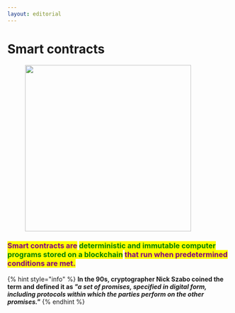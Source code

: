 ```yaml
---
layout: editorial
---
```


# Smart contracts

<figure><img src="../../../../../../../../.gitbook/assets/pexels-btgl-♡-9375229.jpg" alt="" width="375"><figcaption></figcaption></figure>

### <mark style="color:purple;">Smart contracts are</mark> <mark style="color:green;">deterministic and immutable computer programs stored on a blockchain</mark> <mark style="color:purple;">that run when predetermined conditions are met.</mark>



{% hint style="info" %}
**In the 90s, cryptographer Nick Szabo coined the term and defined it as&#x20;**_**"a set of promises, specified in digital form, including protocols within which the parties perform on the other promises."**_
{% endhint %}
